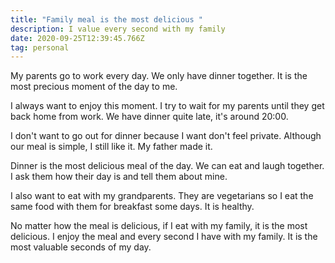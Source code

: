 ```yaml
---
title: "Family meal is the most delicious "
description: I value every second with my family
date: 2020-09-25T12:39:45.766Z
tag: personal
---
```

My parents go to work every day. We only have dinner together. It is the most precious moment of the day to me.

I always want to enjoy this moment. I try to wait for my parents until they get back home from work. We have dinner quite late, it's around 20:00.

I don't want to go out for dinner because I want don't feel private. Although our meal is simple, I still like it. My father made it. 

Dinner is the most delicious meal of the day. We can eat and laugh together. I ask them how their day is and tell them about mine.

I also want to eat with my grandparents. They are vegetarians so I eat the same food with them for breakfast some days. It is healthy.

No matter how the meal is delicious, if I eat with my family, it is the most delicious. I enjoy the meal and every second I have with my family. It is the most valuable seconds of my day.